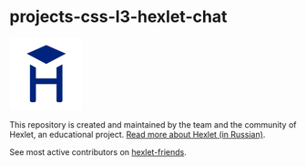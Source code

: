 # projects-css-l3-hexlet-chat

[![Hexlet Ltd. logo](https://raw.githubusercontent.com/Hexlet/assets/master/images/hexlet_logo128.png)](https://ru.hexlet.io/pages/about?utm_source=github&utm_medium=link&utm_campaign=projects-css-l3-hexlet-chat)

This repository is created and maintained by the team and the community of Hexlet, an educational project. [Read more about Hexlet (in Russian)](https://ru.hexlet.io/pages/about?utm_source=github&utm_medium=link&utm_campaign=projects-css-l3-hexlet-chat).

See most active contributors on [hexlet-friends](https://friends.hexlet.io/).
